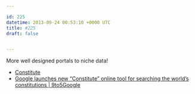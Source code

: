 ```yaml
---

id: 225
datetime: 2013-09-24 00:53:10 +0000 UTC
title: #225
draft: false


---
```


More well designed portals to niche data! 

 
 * [Constitute](https://www.constituteproject.org/)
 * [Google launches new “Constitute” online tool for searching the world’s constitutions | 9to5Google](http://9to5google.com/2013/09/23/google-launches-new-constitute-online-tool-for-searching-the-worlds-constitutions/)



